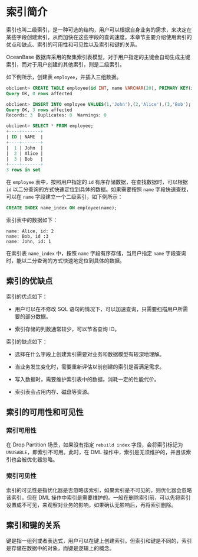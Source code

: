 # 索引简介 

索引也叫二级索引，是一种可选的结构，用户可以根据自身业务的需求，来决定在某些字段创建索引，从而加快在这些字段的查询速度。本章节主要介绍使用索引的优点和缺点、索引的可用性和可见性以及索引和键的关系。

OceanBase 数据库采用的聚集索引表模型，对于用户指定的主键会自动生成主键索引，而对于用户创建的其他索引，则是二级索引。

如下例所示，创建表 `employee`，并插入三组数据。

```sql
obclient> CREATE TABLE employee(id INT, name VARCHAR(20), PRIMARY KEY(id));
Query OK, 0 rows affected

obclient> INSERT INTO employee VALUES(1,'John'),(2,'Alice'),(3,'Bob');
Query OK, 3 rows affected 
Records: 3  Duplicates: 0  Warnings: 0

obclient> SELECT * FROM employee;
+----+-------+
| ID | NAME  |
+----+-------+
|  1 | John  |
|  2 | Alice |
|  3 | Bob   |
+----+-------+
3 rows in set
```

在 `employee` 表中，按照用户指定的 `id` 有序存储数据，在查找数据时，可以根据 `id` 以二分查询的方式快速定位到具体的数据。如果需要按照 `name` 字段快速查找，可以在 `name` 字段建立一个二级索引，如下例所示：

```sql
CREATE INDEX name_index ON employee(name);
```

索引表中的数据如下：

```plain
name: Alice, id: 2
name: Bob, id :3
name: John, id: 1
```

在索引表 `name_index` 中，按照 `name` 字段有序存储，当用户指定 `name` 字段查询时，能以二分查询的方式快速地定位到具体的数据。

## 索引的优缺点 

索引的优点如下：

* 用户可以在不修改 SQL 语句的情况下，可以加速查询，只需要扫描用户所需要的部分数据。

* 索引存储的列数通常较少，可以节省查询 IO。

索引的缺点如下：

* 选择在什么字段上创建索引需要对业务和数据模型有较深地理解。

* 当业务发生变化时，需要重新评估以前创建的索引是否满足需求。

* 写入数据时，需要维护索引表中的数据，消耗一定的性能代价。 

* 索引表会占用内存、磁盘等资源。

## 索引的可用性和可见性 

### 索引可用性 

在 Drop Partition 场景，如果没有指定 `rebuild index` 字段，会将索引标记为 `UNUSABLE`，即索引不可用。此时，在 DML 操作中，索引是无须维护的，并且该索引也会被优化器忽略。

### 索引可见性 

索引的可见性是指优化器是否忽略该索引，如果索引是不可见的，则优化器会忽略该索引，但在 DML 操作中索引是需要维护的。一般在删除索引前，可以先将索引设置成不可见，来观察对业务的影响，如果确认无影响后，再将索引删除。

## 索引和键的关系 

键是指一组列或者表达式，用户可以在键上创建索引。但索引和键是不同的，索引是存储在数据中的对象，而键是逻辑上的概念。
